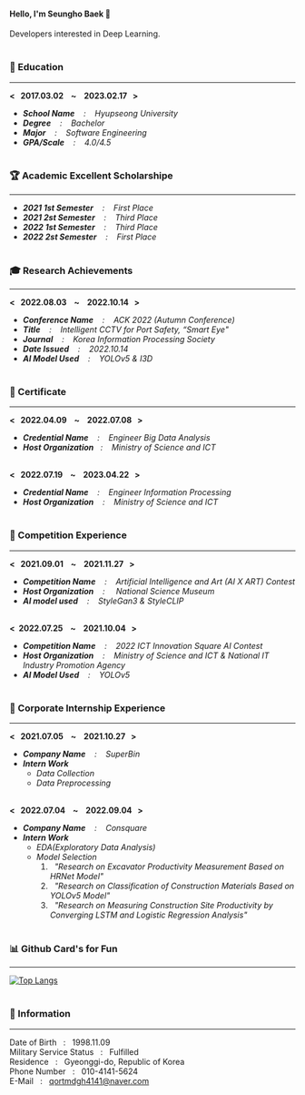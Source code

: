 #### Hello, I'm Seungho Baek 👋
Developers interested in Deep Learning. <br/> <br/>  

### 🏫 Education
--------------------------
**< &nbsp; 2017.03.02 &nbsp;&nbsp; ~ &nbsp;&nbsp; 2023.02.17 &nbsp; >** 
- _**School Name** &nbsp;&nbsp; : &nbsp;&nbsp; Hyupseong University_ <br/> 
- _**Degree** &nbsp;&nbsp; : &nbsp;&nbsp; Bachelor_ <br/>
- _**Major** &nbsp;&nbsp; : &nbsp;&nbsp; Software Engineering_ <br/>
- _**GPA/Scale** &nbsp;&nbsp; : &nbsp;&nbsp; 4.0/4.5_ <br/> <br/> 

### 🏆 Academic Excellent Scholarshipe <br/> 
--------------------------
- _**2021 1st Semester** &nbsp;&nbsp; : &nbsp;&nbsp; First Place_ <br/>
- _**2021 2st Semester** &nbsp;&nbsp; : &nbsp;&nbsp; Third Place_ <br/> 
- _**2022 1st Semester** &nbsp;&nbsp; : &nbsp;&nbsp; Third Place_ <br/>
- _**2022 2st Semester** &nbsp;&nbsp; : &nbsp;&nbsp; First Place_ <br/> <br/>

### 🎓 Research Achievements <br/> 
--------------------------
**< &nbsp; 2022.08.03 &nbsp;&nbsp; ~ &nbsp;&nbsp; 2022.10.14 &nbsp; >** <br/> 
- _**Conference Name** &nbsp;&nbsp; : &nbsp;&nbsp; ACK 2022 (Autumn Conference)_ <br/> 
- _**Title** &nbsp;&nbsp; : &nbsp;&nbsp; Intelligent CCTV for Port Safety, “Smart Eye"_ <br/> 
- _**Journal** &nbsp;&nbsp; : &nbsp;&nbsp; Korea Information Processing Society_ <br/> 
- _**Date Issued** &nbsp;&nbsp; : &nbsp;&nbsp; 2022.10.14_ <br/> 
- _**AI Model Used** &nbsp;&nbsp; : &nbsp;&nbsp; YOLOv5 & I3D_ <br/> <br/> 

### 🥈 Certificate <br/> 
--------------------------
**< &nbsp; 2022.04.09 &nbsp;&nbsp; ~ &nbsp;&nbsp; 2022.07.08 &nbsp; >**
- _**Credential Name** &nbsp;&nbsp; : &nbsp;&nbsp; Engineer Big Data Analysis_ <br/> 
- _**Host Organization**&nbsp;&nbsp; : &nbsp;&nbsp; Ministry of Science and ICT_ <br/> <br/> 

**< &nbsp; 2022.07.19 &nbsp;&nbsp; ~ &nbsp;&nbsp; 2023.04.22 &nbsp; >** <br/> 
- _**Credential Name** &nbsp;&nbsp; : &nbsp;&nbsp; Engineer Information Processing_ <br/> 
- _**Host Organization** &nbsp;&nbsp; : &nbsp;&nbsp; Ministry of Science and ICT_ <br/> <br/>

### 🏃 Competition Experience <br/> 
--------------------------
**< &nbsp; 2021.09.01 &nbsp;&nbsp; ~ &nbsp;&nbsp; 2021.11.27 &nbsp; >** <br/> 
- _**Competition Name** &nbsp;&nbsp; : &nbsp;&nbsp; Artificial Intelligence and Art (AI X ART) Contest_ <br/> 
- _**Host Organization** &nbsp;&nbsp; : &nbsp;&nbsp;&nbsp; National Science Museum_ <br/> 
- _**AI model used** &nbsp;&nbsp; : &nbsp;&nbsp; StyleGan3 & StyleCLIP_ <br/> <br/> 

**< &nbsp;2022.07.25 &nbsp;&nbsp; ~ &nbsp;&nbsp; 2021.10.04 &nbsp; >** <br/> 
- _**Competition Name** &nbsp;&nbsp; : &nbsp;&nbsp; 2022 ICT Innovation Square AI Contest_ <br/> 
- _**Host Organization** &nbsp;&nbsp; : &nbsp;&nbsp; Ministry of Science and ICT &  National IT Industry Promotion Agency_ <br/> 
- _**AI Model Used** &nbsp;&nbsp; : &nbsp;&nbsp; YOLOv5_ <br/> <br/> 
 
### 🏢 Corporate Internship Experience <br/> 
--------------------------
**< &nbsp; 2021.07.05 &nbsp;&nbsp; ~ &nbsp;&nbsp; 2021.10.27 &nbsp; >** <br/> 
- _**Company Name** &nbsp;&nbsp; : &nbsp;&nbsp; SuperBin_ <br/> 
- _**Intern Work**_  
  - _Data Collection_ 
  - _Data Preprocessing_ <br/> <br/> 
  
**< &nbsp; 2022.07.04 &nbsp;&nbsp; ~ &nbsp;&nbsp; 2022.09.04 &nbsp; >** <br/> 
- _**Company Name** &nbsp;&nbsp; : &nbsp;&nbsp; Consquare_ <br/> 
- _**Intern Work**_ 
  - _EDA(Exploratory Data Analysis)_ 
  - _Model Selection_ <br/> 
    1. &nbsp; _"Research on Excavator Productivity Measurement Based on HRNet Model"_ <br/> 
    2. &nbsp; _"Research on Classification of Construction Materials Based on YOLOv5 Model"_ <br/> 
    3. &nbsp; _"Research on Measuring Construction Site Productivity by Converging LSTM and Logistic Regression Analysis"_ <br/> <br/> 

### 📊 Github Card's for Fun <br/>
-------------------------
[![Top Langs](https://github-readme-stats.vercel.app/api/top-langs/?username=qortmdgh4141&langs_count=8)](https://github.com/anuraghazra/github-readme-stats) <br/> <br/> 

### 📃 Information <br/>
-------------------------
Date of Birth &nbsp; : &nbsp; 1998.11.09 <br/>
Military Service Status &nbsp; : &nbsp; Fulfilled <br/>
Residence &nbsp; : &nbsp; Gyeonggi-do, Republic of Korea <br/>
Phone Number &nbsp; : &nbsp; 010-4141-5624 <br/>
E-Mail &nbsp; : &nbsp; qortmdgh4141@naver.com <br/>
